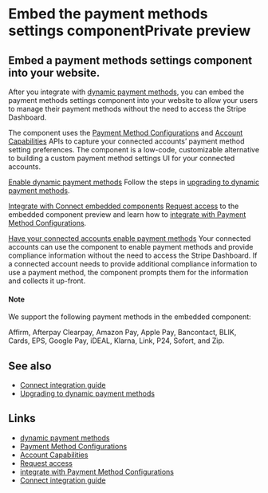 # Embed the payment methods settings componentPrivate preview

## Embed a payment methods settings component into your website.

After you integrate with [dynamic payment
methods](https://docs.stripe.com/connect/dynamic-payment-methods), you can embed
the payment methods settings component into your website to allow your users to
manage their payment methods without the need to access the Stripe Dashboard.

The component uses the [Payment Method
Configurations](https://docs.stripe.com/connect/payment-method-configurations)
and [Account Capabilities](https://docs.stripe.com/connect/account-capabilities)
APIs to capture your connected accounts’ payment method setting preferences. The
component is a low-code, customizable alternative to building a custom payment
method settings UI for your connected accounts.

[Enable dynamic payment
methods](https://docs.stripe.com/connect/embed-payment-method-settings#enable-dynamic-payment-methods)
Follow the steps in [upgrading to dynamic payment
methods](https://docs.stripe.com/connect/dynamic-payment-methods).

[Integrate with Connect embedded
components](https://docs.stripe.com/connect/embed-payment-method-settings#integrate-with-connect-embedded-components)
[Request
access](https://docs.stripe.com/connect/supported-embedded-components/payment-method-settings#request-access)
to the embedded component preview and learn how to [integrate with Payment
Method
Configurations](https://docs.stripe.com/connect/supported-embedded-components/payment-method-settings#integration).

[Have your connected accounts enable payment
methods](https://docs.stripe.com/connect/embed-payment-method-settings#have-your-connected-accounts-enable-payment-methods)
Your connected accounts can use the component to enable payment methods and
provide compliance information without the need to access the Stripe Dashboard.
If a connected account needs to provide additional compliance information to use
a payment method, the component prompts them for the information and collects it
up-front.

#### Note

We support the following payment methods in the embedded component:

Affirm, Afterpay Clearpay, Amazon Pay, Apple Pay, Bancontact, BLIK, Cards, EPS,
Google Pay, iDEAL, Klarna, Link, P24, Sofort, and Zip.

## See also

- [Connect integration guide](https://docs.stripe.com/connect/charges)
- [Upgrading to dynamic payment
methods](https://docs.stripe.com/connect/dynamic-payment-methods)

## Links

- [dynamic payment
methods](https://docs.stripe.com/connect/dynamic-payment-methods)
- [Payment Method
Configurations](https://docs.stripe.com/connect/payment-method-configurations)
- [Account Capabilities](https://docs.stripe.com/connect/account-capabilities)
- [Request
access](https://docs.stripe.com/connect/supported-embedded-components/payment-method-settings#request-access)
- [integrate with Payment Method
Configurations](https://docs.stripe.com/connect/supported-embedded-components/payment-method-settings#integration)
- [Connect integration guide](https://docs.stripe.com/connect/charges)